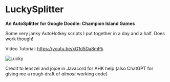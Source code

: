 # LuckySplitter
**An AutoSplitter for Google Doodle: Champion Island Games**

  Some very janky AutoHotkey scripts I put together in a day and a half. 
Does work though!

Video Tutorial: https://youtu.be/xG1d5Da8mPk

![Lucky](https://github.com/TamerMushroom64/LuckySplitter/assets/89033986/522e6bd1-4f3c-4ad1-8423-7bd859b15a10)


Credit to lenszel and jojoe in Javacord for AHK help
(also ChatGPT for giving me a rough draft of _almost_ working code)
